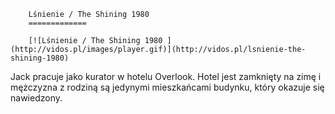 
        Lśnienie / The Shining 1980 
        =============
        
        [![Lśnienie / The Shining 1980 ](http://vidos.pl/images/player.gif)](http://vidos.pl/lsnienie-the-shining-1980)
        
        
 Jack pracuje jako kurator w hotelu Overlook. Hotel jest zamknięty na zimę i mężczyzna z rodziną są jedynymi mieszkańcami budynku, który okazuje się nawiedzony.
    